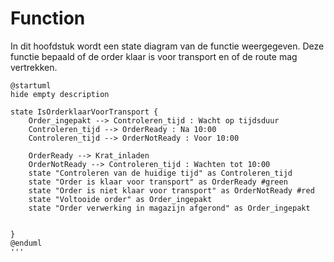 # Function
In dit hoofdstuk wordt een state diagram van de functie weergegeven. Deze functie bepaald of de order klaar is voor transport en of de route mag vertrekken.
```plantuml
@startuml
hide empty description

state IsOrderklaarVoorTransport {
    Order_ingepakt --> Controleren_tijd : Wacht op tijdsduur
    Controleren_tijd --> OrderReady : Na 10:00
    Controleren_tijd --> OrderNotReady : Voor 10:00

    OrderReady --> Krat_inladen
    OrderNotReady --> Controleren_tijd : Wachten tot 10:00
    state "Controleren van de huidige tijd" as Controleren_tijd
    state "Order is klaar voor transport" as OrderReady #green
    state "Order is niet klaar voor transport" as OrderNotReady #red
    state "Voltooide order" as Order_ingepakt
    state "Order verwerking in magazijn afgerond" as Order_ingepakt


}
@enduml
'''